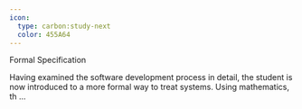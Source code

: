 ```yaml
---
icon:
  type: carbon:study-next
  color: 455A64
---
```

Formal Specification

Having examined the software development process in detail, the student is now introduced to a more formal way to treat systems. Using mathematics, th ... 

